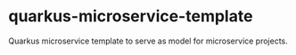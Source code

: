 # quarkus-microservice-template

Quarkus microservice template to serve as model for microservice projects.
